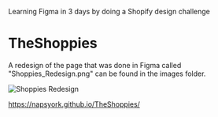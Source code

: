 Learning Figma in 3 days by doing a Shopify design challenge

# TheShoppies

A redesign of the page that was done in Figma called "Shoppies_Redesign.png" can be found in the images folder.

![Shoppies Redesign](https://github.com/NapsYork/TheShoppies/tree/master/images/Shoppies_Redesign.png)


https://napsyork.github.io/TheShoppies/
